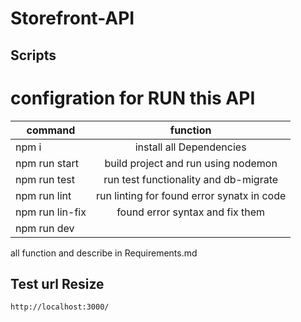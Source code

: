 # Storefront-API

## Scripts
# configration for RUN this API



| command  | function |
| -------- |:--------:|
| npm i     | install all Dependencies    |
| npm run start      | build project and run using nodemon     |
| npm run test     | run test functionality and db-migrate    |
| npm run lint      | run linting for found error synatx in code      |
| npm run lin-fix      | found error syntax and fix them     |
| npm run dev


all function and describe in Requirements.md
## Test url Resize

```
http://localhost:3000/ 
```
